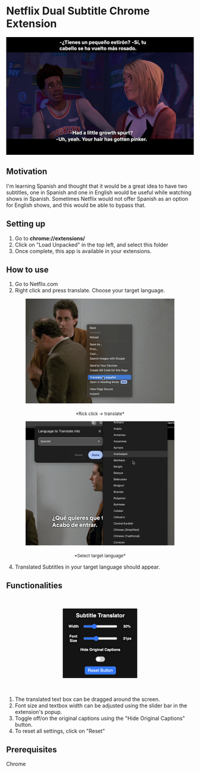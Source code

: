 #  Netflix Dual Subtitle Chrome Extension

![Example Image](demo-images/demo-1.png)



## Motivation
I'm learning Spanish and thought that it would be a great idea to have two subtitles, one in Spanish and one in English would be useful while watching shows in Spanish.
Sometimes Netflix would not offer Spanish as an option for English shows, and this would be able to bypass that.


## Setting up
1. Go to **chrome://extensions/**
2. Click on "Load Unpacked" in the top left, and select this folder
3. Once complete, this app is available in your extensions.

## How to use
1. Go to Netflix.com
2. Right click and press translate. Choose your target language.&nbsp;&nbsp;&nbsp;&nbsp;
<p align="center">
      <img src="https://github.com/koskurita/NetflixSubtitleChromeExtension/blob/main/demo-images/enabletranslation.png" width="400" align="center">
</p>
<p align="center"> <sub>*Rick click -> translate*</sub> </p>
   

<p align="center">
   
<img src="https://github.com/koskurita/NetflixSubtitleChromeExtension/blob/main/demo-images/languageselect.png" width="400" align="center">

</p>
<p align="center"> <sub>*Select target language*</sub></p>
        



4. Translated Subtitles in your target language should appear.



## Functionalities 
&nbsp;

<p align="center"><img src="https://github.com/koskurita/NetflixSubtitleChromeExtension/blob/main/demo-images/extention-popup.png" width="200">
</p>


&nbsp;
1. The translated text box can be dragged around the screen.
2. Font size and textbox width can be adjusted using the slider bar in the extension's popup.
3. Toggle off/on the original captions using the "Hide Original Captions" button.
4. To reset all settings, click on "Reset"

## Prerequisites
Chrome
